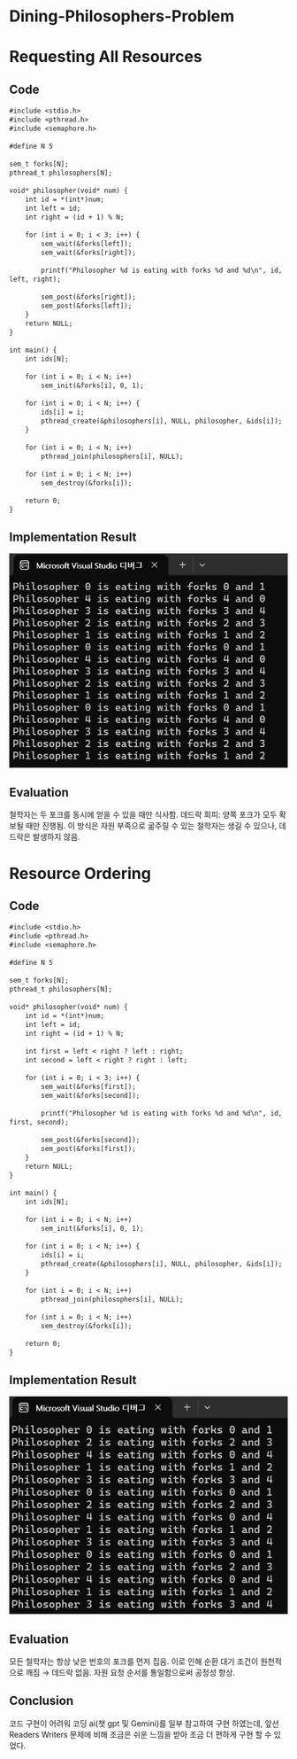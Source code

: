 # Dining-Philosophers-Problem
# Requesting All Resources
## Code

    #include <stdio.h>
    #include <pthread.h>
    #include <semaphore.h>

    #define N 5

    sem_t forks[N];
    pthread_t philosophers[N];

    void* philosopher(void* num) {
        int id = *(int*)num;
        int left = id;
        int right = (id + 1) % N;

        for (int i = 0; i < 3; i++) {
            sem_wait(&forks[left]);
            sem_wait(&forks[right]);

            printf("Philosopher %d is eating with forks %d and %d\n", id, left, right);

            sem_post(&forks[right]);
            sem_post(&forks[left]);
        }
        return NULL;
    }

    int main() {
        int ids[N];

        for (int i = 0; i < N; i++)
            sem_init(&forks[i], 0, 1);

        for (int i = 0; i < N; i++) {
            ids[i] = i;
            pthread_create(&philosophers[i], NULL, philosopher, &ids[i]);
        }

        for (int i = 0; i < N; i++)
            pthread_join(philosophers[i], NULL);

        for (int i = 0; i < N; i++)
            sem_destroy(&forks[i]);

        return 0;
    }


## Implementation Result
![Requesting All Resources](https://github.com/YooJiHyeok/Dining-Philosophers-Problem/blob/main/Requesting%20All%20Resources.png)
## Evaluation
철학자는 두 포크를 동시에 얻을 수 있을 때만 식사함.
데드락 회피: 양쪽 포크가 모두 확보될 때만 진행됨.
이 방식은 자원 부족으로 굶주릴 수 있는 철학자는 생길 수 있으나, 데드락은 발생하지 않음.
# Resource Ordering
## Code

    #include <stdio.h>
    #include <pthread.h>
    #include <semaphore.h>

    #define N 5

    sem_t forks[N];
    pthread_t philosophers[N];

    void* philosopher(void* num) {
        int id = *(int*)num;
        int left = id;
        int right = (id + 1) % N;

        int first = left < right ? left : right;
        int second = left < right ? right : left;

        for (int i = 0; i < 3; i++) {
            sem_wait(&forks[first]);
            sem_wait(&forks[second]);

            printf("Philosopher %d is eating with forks %d and %d\n", id, first, second);

            sem_post(&forks[second]);
            sem_post(&forks[first]);
        }
        return NULL;
    }

    int main() {
        int ids[N];

        for (int i = 0; i < N; i++)
            sem_init(&forks[i], 0, 1);

        for (int i = 0; i < N; i++) {
            ids[i] = i;
            pthread_create(&philosophers[i], NULL, philosopher, &ids[i]);
        }

        for (int i = 0; i < N; i++)
            pthread_join(philosophers[i], NULL);

        for (int i = 0; i < N; i++)
            sem_destroy(&forks[i]);

        return 0;
    }

## Implementation Result
![Resource Ordering](https://github.com/YooJiHyeok/Dining-Philosophers-Problem/blob/main/Resource%20Ordering.png)
## Evaluation
모든 철학자는 항상 낮은 번호의 포크를 먼저 집음.
이로 인해 순환 대기 조건이 원천적으로 깨짐 → 데드락 없음.
자원 요청 순서를 통일함으로써 공정성 향상.
## Conclusion
코드 구현이 어려워 코딩 ai(챗 gpt 및 Gemini)를 일부 참고하여 구현 하였는데, 앞선 Readers Writers 문제에 비해 조금은 쉬운 느낌을 받아 조금 더 편하게 구현 할 수 있었다.
